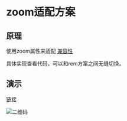 # zoom适配方案

## 原理

使用zoom属性来适配 [兼容性](http://caniuse.com/#search=zoom)

具体实现查看代码，可以和rem方案之间无缝切换。

## 演示

[链接](https://huydev.github.io/mobileAdapter/zoomAdapter/index.html)

![二维码](https://huydev.github.io/mobileAdapter/zoomAdapter/qrcode.png)